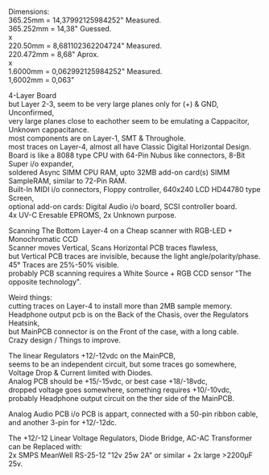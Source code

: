 Dimensions: </br>
365.25mm = 14,37992125984252" Measured. </br>
365.252mm = 14,38" Guessed. </br>
x </br>
220.50mm = 8,681102362204724" Measured. </br>
220.472mm = 8,68" Aprox.</br>
x </br>
1.6000mm = 0,062992125984252" Measured. </br>
1,6002mm = 0,063" </br>

4-Layer Board </br>
but Layer 2-3, seem to be very large planes only for (+) & GND, Unconfirmed, </br>
very large planes close to eachother seem to be emulating a Cappacitor, Unknown cappacitance. </br>
most components are on Layer-1, SMT & Throughole. </br>
most traces on Layer-4, almost all have Classic Digital Horizontal Design. </br>
Board is like a 8088 type CPU with 64-Pin Nubus like connectors, 8-Bit Super i/o expander, </br>
soldered Async SIMM CPU RAM, upto 32MB add-on card(s) SIMM SampleRAM, similar to 72-Pin RAM. </br>
Built-In MIDI i/o connectors, Floppy controller, 640x240 LCD HD44780 type Screen, </br>
optional add-on cards: Digital Audio i/o board, SCSI controller board. </br>
4x UV-C Eresable EPROMS, 2x Unknown purpose. </br>

Scanning The Bottom Layer-4 on a Cheap scanner with RGB-LED + Monochromatic CCD </br>
Scanner moves Vertical, Scans Horizontal PCB traces flawless, </br>
but Vertical PCB traces are invisible, because the light angle/polarity/phase. </br>
45° Traces are 25%-50% visible. </br>
probably PCB scanning requires a White Source + RGB CCD sensor "The opposite technology". </br>

Weird things: </br>
cutting traces on Layer-4 to install more than 2MB sample memory. </br>
Headphone output pcb is on the Back of the Chasis, over the Regulators Heatsink,</br>
but MainPCB connector is on the Front of the case, with a long cable. </br>
Crazy design / Things to improve. </br>

The linear Regulators +12/-12vdc on the MainPCB, </br>
seems to be an independent circuit, but some traces go somewhere, Voltage Drop & Current limited with Diodes. </br>
Analog PCB should be +15/-15vdc, or best case +18/-18vdc, </br>
dropped voltage goes somewhere, something requires +10/-10vdc, probably Headphone output circuit on the ther side of the MainPCB. </br>

Analog Audio PCB i/o PCB is appart, connected with a 50-pin ribbon cable, and another 3-pin for +12/-12dc.</br>  

The +12/-12 Linear Voltage Regulators, Diode Bridge, AC-AC Transformer can be Replaced with: </br>
2x SMPS MeanWell RS-25-12 "12v 25w 2A" or similar + 2x large >2200µF 25v. </br>
